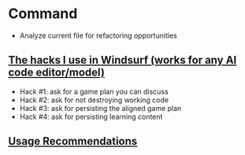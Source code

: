 # Command
- Analyze current file for refactoring opportunities

## [The hacks I use in Windsurf (works for any AI code editor/model)](https://www.youtube.com/watch?v=qadmkq_d_co)
- Hack #1: ask for a game plan you can discuss
- Hack #2: ask for not destroying working code
- Hack #3: ask for persisting the aligned game plan
- Hack #4: ask for persisting learning content

## [Usage Recommendations](https://huggingface.co/deepseek-ai/DeepSeek-R1-Distill-Qwen-32B#usage-recommendations)
